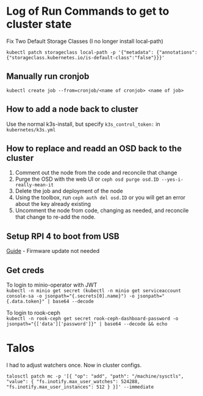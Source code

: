 # Log of Run Commands to get to cluster state

Fix Two Default Storage Classes  (I no longer install local-path)
```
kubectl patch storageclass local-path -p '{"metadata": {"annotations":{"storageclass.kubernetes.io/is-default-class":"false"}}}'
```

## Manually run cronjob
```
kubectl create job --from=cronjob/<name of cronjob> <name of job>
```

## How to add a node back to cluster
Use the normal k3s-install, but specify `k3s_control_token:` in `kubernetes/k3s.yml`

## How to replace and readd an OSD back to the cluster
1. Comment out the node from the code and reconcile that change  
2. Purge the OSD with the web UI or `ceph osd purge osd.ID --yes-i-really-mean-it`  
3. Delete the job and deployment of the node  
4. Using the toolbox, run `ceph auth del osd.ID` or you will get an error about the key already existing  
5. Uncomment the node from code, changing as needed, and reconcile that change to re-add the node.  

## Setup RPI 4 to boot from USB
[Guide](https://jamesachambers.com/raspberry-pi-4-ubuntu-20-04-usb-mass-storage-boot-guide/) - Firmware update not needed

## Get creds
To login to minio-operator with JWT  
`kubectl -n minio get secret (kubectl -n minio get serviceaccount console-sa -o jsonpath="{.secrets[0].name}") -o jsonpath="{.data.token}" | base64 --decode`

To login to rook-ceph  
`kubectl -n rook-ceph get secret rook-ceph-dashboard-password -o jsonpath="{['data']['password']}" | base64 --decode && echo`

# Talos
I had to adjust watchers once. Now in cluster configs.
```
talosctl patch mc -p '[{ "op": "add", "path": "/machine/sysctls", "value": { "fs.inotify.max_user_watches": 524288, "fs.inotify.max_user_instances": 512 } }]' --immediate
```
